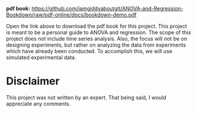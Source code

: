 **pdf book:** https://github.com/iamgiddyaboutgit/ANOVA-and-Regression-Bookdown/raw/pdf-online/docs/bookdown-demo.pdf

Open the link above to download the pdf book for this project.  This project is meant to be a personal guide to ANOVA and regression.  The scope of this project does not include time series analysis.  Also, the focus will not be on designing experiments, but rather on analyzing the data from experiments which have already been conducted.  To accomplish this, we will use simulated experimental data.  

# Disclaimer
This project was not written by an expert.  That being said, I would appreciate any comments.
